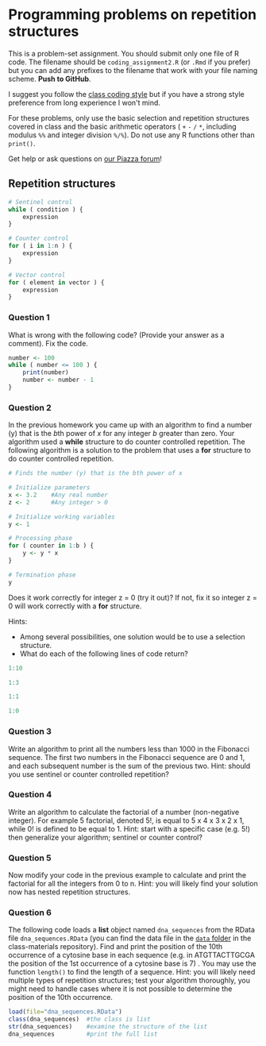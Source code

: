 # Programming problems on repetition structures

This is a problem-set assignment. You should submit only one file of R code. The filename should be `coding_assignment2.R` (or `.Rmd` if you prefer) but you can add any prefixes to the filename that work with your file naming scheme. **Push to GitHub**. 

I suggest you follow the [class coding style](skills_tutorials/ebio5460_r_style_guide.md) but if you have a strong style preference from long experience I won't mind.

For these problems, only use the basic selection and repetition structures covered in class and the basic arithmetic operators ( `+` `-` `/` `*`, including modulus `%%` and integer division `%/%`). Do not use any R functions other than `print()`.

Get help or ask questions on [our Piazza forum]( https://piazza.com/colorado/fall2024/ebio5460002/home)!

## Repetition structures

```R
# Sentinel control
while ( condition ) {
    expression
}

# Counter control
for ( i in 1:n ) {
    expression
}

# Vector control
for ( element in vector ) {
    expression
}
```

### Question 1

What is wrong with the following code? (Provide your answer as a comment). Fix the code.

```R
number <- 100
while ( number <= 100 ) {
    print(number)
    number <- number - 1
}
```

### Question 2

In the previous homework you came up with an algorithm to find a number (y) that is the *b*th power of *x* for any integer *b* greater than zero. Your algorithm used a **while** structure to do counter controlled repetition. The following algorithm is a solution to the problem that uses a **for** structure to do counter controlled repetition.

```R
# Finds the number (y) that is the bth power of x

# Initialize parameters
x <- 3.2    #Any real number
z <- 2      #Any integer > 0

# Initialize working variables
y <- 1

# Processing phase
for ( counter in 1:b ) {
    y <- y * x
}

# Termination phase
y
```

Does it work correctly for integer z = 0 (try it out)? If not, fix it so integer z = 0 will work correctly with a **for** structure. 

Hints: 

* Among several possibilities, one solution would be to use a selection structure.
* What do each of the following lines of code return?

```R
1:10
```

```R
1:3
```

```R
1:1
```

```R
1:0
```

### Question 3

Write an algorithm to print all the numbers less than 1000 in the Fibonacci sequence. The first two numbers in the Fibonacci sequence are 0 and 1, and each subsequent number is the sum of the previous two. Hint: should you use sentinel or counter controlled repetition?

### Question 4

Write an algorithm to calculate the factorial of a number (non-negative integer). For example 5 factorial, denoted 5!, is equal to 5 x 4 x 3 x 2 x 1, while 0! is defined to be equal to 1. Hint: start with a specific case (e.g. 5!) then generalize your algorithm; sentinel or counter control?

### Question 5

Now modify your code in the previous example to calculate and print the factorial for all the integers from 0 to n. Hint: you will likely find your solution now has nested repetition structures.

### Question 6

The following code loads a **list** object named `dna_sequences` from the RData file `dna_sequences.RData` (you can find the data file in the [`data` folder](/data) in the class-materials repository). Find and print the position of the 10th occurrence of a cytosine base in each sequence (e.g. in ATGTTACTTGCGA the position of the 1st occurrence of a cytosine base is 7) . You may use the function `length()` to find the length of a sequence. Hint: you will likely need multiple types of repetition structures; test your algorithm thoroughly, you might need to handle cases where it is not possible to determine the position of the 10th occurrence.

```R
load(file="dna_sequences.RData")
class(dna_sequences)  #the class is list
str(dna_sequences)    #examine the structure of the list
dna_sequences         #print the full list
```
